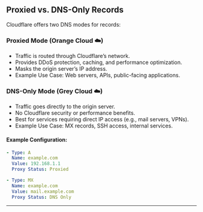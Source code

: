 
## **Proxied vs. DNS-Only Records**
Cloudflare offers two DNS modes for records:

### **Proxied Mode (Orange Cloud ☁️)**
- Traffic is routed through Cloudflare’s network.
- Provides DDoS protection, caching, and performance optimization.
- Masks the origin server’s IP address.
- Example Use Case: Web servers, APIs, public-facing applications.

### **DNS-Only Mode (Grey Cloud ☁️)**
- Traffic goes directly to the origin server.
- No Cloudflare security or performance benefits.
- Best for services requiring direct IP access (e.g., mail servers, VPNs).
- Example Use Case: MX records, SSH access, internal services.

#### **Example Configuration:**
```yaml
- Type: A
  Name: example.com
  Value: 192.168.1.1
  Proxy Status: Proxied

- Type: MX
  Name: example.com
  Value: mail.example.com
  Proxy Status: DNS Only
```

---
